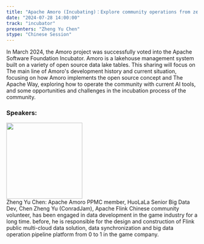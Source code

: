```yaml
---
title: "Apache Amoro (Incubating)：Explore community operations from zero"
date: "2024-07-28 14:00:00" 
track: "incubator"
presenters: "Zheng Yu Chen"
stype: "Chinese Session"
---
```

In March 2024, the Amoro project was successfully voted into the Apache Software Foundation Incubator. Amoro is a lakehouse management system built on a variety of open source data lake tables. This sharing will focus on The main line of Amoro's development history and current situation, focusing on how Amoro implements the open source concept and The Apache Way, exploring how to operate the community with current AI tools, and some opportunities and challenges in the incubation process of the community.
 ### Speakers: 
 <img src="https://sessionize.com/image/8dab-400o400o1-wspZVa98jevB6AB6cPZU8m.jpg" width="200" /><br>Zheng Yu Chen: Apache Amoro PPMC member, HuoLaLa Senior Big Data Dev, Chen Zheng Yu (ConradJam), Apache Flink Chinese community volunteer, has been engaged in data development in the game industry for a long time. before, he is responsible for the design and construction of Flink public multi-cloud data solution, data synchronization and big data operation pipeline platform from 0 to 1 in the game company.
 <br><br>